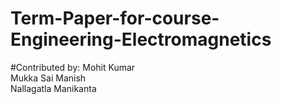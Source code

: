 # Term-Paper-for-course-Engineering-Electromagnetics

#Contributed by:
Mohit Kumar               
Mukka Sai Manish       
Nallagatla Manikanta        
